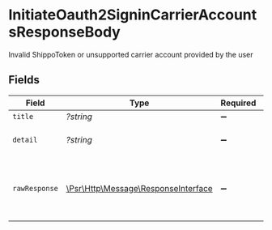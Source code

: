 # InitiateOauth2SigninCarrierAccountsResponseBody

Invalid ShippoToken or unsupported carrier account provided by the user


## Fields

| Field                                                                                                        | Type                                                                                                         | Required                                                                                                     | Description                                                                                                  | Example                                                                                                      |
| ------------------------------------------------------------------------------------------------------------ | ------------------------------------------------------------------------------------------------------------ | ------------------------------------------------------------------------------------------------------------ | ------------------------------------------------------------------------------------------------------------ | ------------------------------------------------------------------------------------------------------------ |
| `title`                                                                                                      | *?string*                                                                                                    | :heavy_minus_sign:                                                                                           | N/A                                                                                                          | Unsupported OAuth Carrier Account                                                                            |
| `detail`                                                                                                     | *?string*                                                                                                    | :heavy_minus_sign:                                                                                           | N/A                                                                                                          | The carrier account 3c49f998b1234a2097ea0911a7e95bea does not support OAuth authorization                    |
| `rawResponse`                                                                                                | [\Psr\Http\Message\ResponseInterface](https://www.php-fig.org/psr/psr-7/#33-psrhttpmessageresponseinterface) | :heavy_minus_sign:                                                                                           | Raw HTTP response; suitable for custom response parsing                                                      |                                                                                                              |